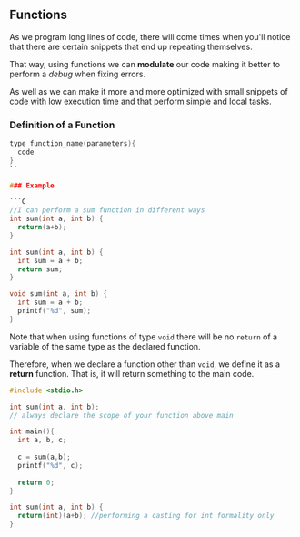 ## Functions
As we program long lines of code, there will come times when you'll notice that there are certain snippets that end up repeating themselves.

That way, using functions we can **modulate** our code making it better to perform a *debug* when fixing errors.

As well as we can make it more and more optimized with small snippets of code with low execution time and that perform simple and local tasks.

### Definition of a Function

```C
type function_name(parameters){
  code
}
``

### Example

```C
//I can perform a sum function in different ways
int sum(int a, int b) {
  return(a+b);
}

int sum(int a, int b) {
  int sum = a + b;
  return sum;
}

void sum(int a, int b) {
  int sum = a + b;
  printf("%d", sum);
}
```

Note that when using functions of type `void` there will be no `return` of a variable of the same type as the declared function.

Therefore, when we declare a function other than `void`, we define it as a **return** function. That is, it will return something to the main code.

```C
#include <stdio.h>

int sum(int a, int b);
// always declare the scope of your function above main

int main(){
  int a, b, c;
  
  c = sum(a,b);
  printf("%d", c);
  
  return 0;
}

int sum(int a, int b) {
  return(int)(a+b); //performing a casting for int formality only
}
